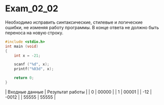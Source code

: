 # Exam_02_02

Необходимо исправить синтаксические, стилевые и логические ошибки, не изменяя работу программы. В конце ответа не должно быть переноса на новую строку.
```C
#include <stdio.h>
int main (void)
{
	int x = -21;

	scanf ("%d", x);
	printf("%03d", x);

	return 0;
}
```

| Входные данные | Результат работы |
| 0 | 00000 |
| 1 | 00001 |
| -12 | -0012 |
| 55555 | 55555 |
